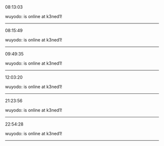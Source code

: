 08:13:03

wuyodo: is online at k3ned1!

---

08:15:49

wuyodo: is online at k3ned1!

---

09:49:35

wuyodo: is online at k3ned1!

---

12:03:20

wuyodo: is online at k3ned1!

---

21:23:56

wuyodo: is online at k3ned1!

---

22:54:28

wuyodo: is online at k3ned1!

---

